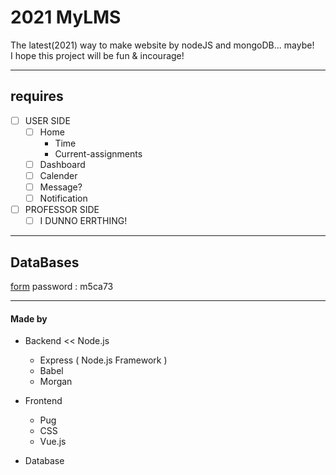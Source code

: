 # 2021 MyLMS

The latest(2021) way to make website by nodeJS and mongoDB... maybe!<br>
I hope this project will be fun & incourage!

---

## requires

- [ ] USER SIDE
    - [ ] Home
        * Time
        * Current-assignments
    - [ ] Dashboard
    - [ ] Calender
    - [ ] Message?
    - [ ] Notification
- [ ] PROFESSOR SIDE
    - [ ] I DUNNO ERRTHING!

---

## DataBases

[form](https://aquerytool.com:443/aquerymain/index/?rurl=9877ee44-de67-4796-9789-9973523e7f3a)
password : m5ca73

---

#### Made by

- Backend << Node.js
    - Express ( Node.js Framework )
    - Babel
    - Morgan

- Frontend
    - Pug
    - CSS
    - Vue.js

- Database
